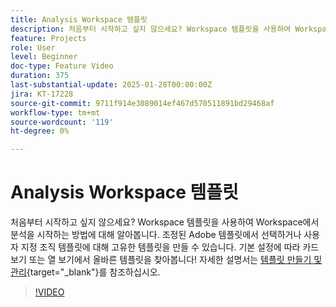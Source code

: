 ```yaml
---
title: Analysis Workspace 템플릿
description: 처음부터 시작하고 싶지 않으세요? Workspace 템플릿을 사용하여 Workspace에서 분석을 시작하는 방법에 대해 알아봅니다. 조정된 Adobe 템플릿에서 선택하거나 사용자 지정 조직 템플릿에 대해 고유한 템플릿을 만들 수 있습니다. 기본 설정에 따라 카드 보기 또는 열 보기에서 올바른 템플릿을 찾아봅니다!
feature: Projects
role: User
level: Beginner
doc-type: Feature Video
duration: 375
last-substantial-update: 2025-01-28T00:00:00Z
jira: KT-17228
source-git-commit: 9711f914e3089014ef467d570511891bd29468af
workflow-type: tm+mt
source-wordcount: '119'
ht-degree: 0%

---
```



# Analysis Workspace 템플릿

처음부터 시작하고 싶지 않으세요? Workspace 템플릿을 사용하여 Workspace에서 분석을 시작하는 방법에 대해 알아봅니다. 조정된 Adobe 템플릿에서 선택하거나 사용자 지정 조직 템플릿에 대해 고유한 템플릿을 만들 수 있습니다. 기본 설정에 따라 카드 보기 또는 열 보기에서 올바른 템플릿을 찾아봅니다! 자세한 설명서는 [템플릿 만들기 및 관리](https://experienceleague.adobe.com/ko/docs/analytics-platform/using/cja-workspace/templates/create-templates?lang=en){target="_blank"}를 참조하십시오.

>[!VIDEO](https://video.tv.adobe.com/v/3443177/?learn=on&enablevpops&captions=kor)
